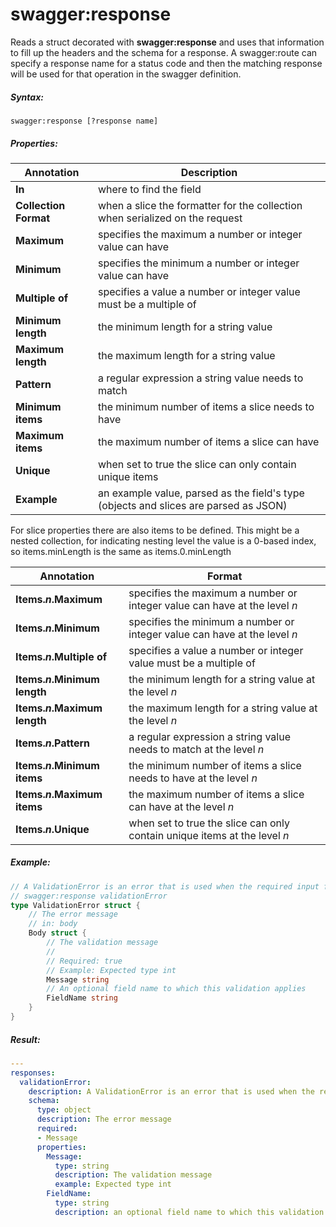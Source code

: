 # swagger:response

Reads a struct decorated with **swagger:response** and uses that information to fill up the headers and the schema for a response.
A swagger:route can specify a response name for a status code and then the matching response will be used for that operation in the swagger definition.

<!--more-->

##### Syntax:

```
swagger:response [?response name]
```

##### Properties:

Annotation | Description
-----------|------------
**In** | where to find the field
**Collection Format** | when a slice the formatter for the collection when serialized on the request
**Maximum** | specifies the maximum a number or integer value can have
**Minimum** | specifies the minimum a number or integer value can have
**Multiple of** | specifies a value a number or integer value must be a multiple of
**Minimum length** | the minimum length for a string value
**Maximum length** | the maximum length for a string value
**Pattern** | a regular expression a string value needs to match
**Minimum items** | the minimum number of items a slice needs to have
**Maximum items** | the maximum number of items a slice can have
**Unique** | when set to true the slice can only contain unique items
**Example** | an example value, parsed as the field's type<br/>(objects and slices are parsed as JSON)

For slice properties there are also items to be defined. This might be a nested collection, for indicating nesting
level the value is a 0-based index, so items.minLength is the same as items.0.minLength

Annotation | Format
-----------|--------
**Items.*n*.Maximum** |  specifies the maximum a number or integer value can have at the level *n*
**Items.*n*.Minimum** |  specifies the minimum a number or integer value can have at the level *n*
**Items.*n*.Multiple of** | specifies a value a number or integer value must be a multiple of
**Items.*n*.Minimum length** | the minimum length for a string value at the level *n*
**Items.*n*.Maximum length** | the maximum length for a string value at the level *n*
**Items.*n*.Pattern** | a regular expression a string value needs to match at the level *n*
**Items.*n*.Minimum items** | the minimum number of items a slice needs to have at the level *n*
**Items.*n*.Maximum items** | the maximum number of items a slice can have at the level *n*
**Items.*n*.Unique** | when set to true the slice can only contain unique items at the level *n*

##### Example:

```go
// A ValidationError is an error that is used when the required input fails validation.
// swagger:response validationError
type ValidationError struct {
	// The error message
	// in: body
	Body struct {
		// The validation message
		//
		// Required: true
		// Example: Expected type int
		Message string
		// An optional field name to which this validation applies
		FieldName string
	}
}
```

##### Result:

```yaml
---
responses:
  validationError:
    description: A ValidationError is an error that is used when the required input fails validation.
    schema:
      type: object
      description: The error message
      required:
      - Message
      properties:
        Message:
          type: string
          description: The validation message
          example: Expected type int
        FieldName:
          type: string
          description: an optional field name to which this validation applies
```

